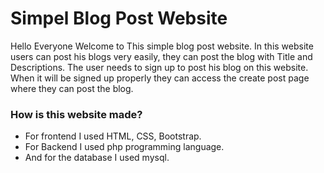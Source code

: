 # Simpel Blog Post Website
<P>Hello Everyone Welcome to This simple blog post website. In this website users can post his blogs very easily, they can post the blog with Title and Descriptions. The user needs to sign up to post his blog on this website. When it will be signed up properly they can access the create post page where they can post the blog. </p>

<h3>How is this website made?</h3>
<ul> 
<li>For frontend I used HTML, CSS, Bootstrap.</li> 
<li>For Backend I used php programming language.</li> 
<li>And for the database I used mysql.</li> 
</ul>



